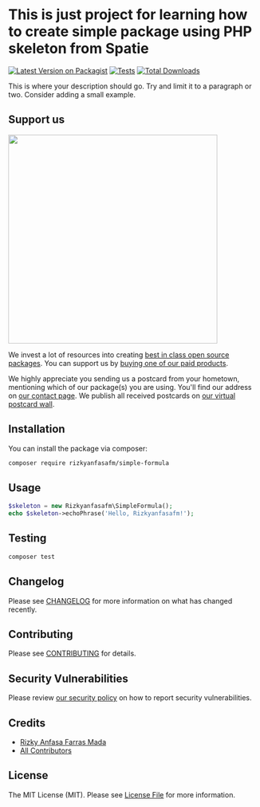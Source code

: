 # This is just project for learning how to create simple package using PHP skeleton from Spatie

[![Latest Version on Packagist](https://img.shields.io/packagist/v/rizkyanfasafm/simple-formula.svg?style=flat-square)](https://packagist.org/packages/rizkyanfasafm/simple-formula)
[![Tests](https://img.shields.io/github/actions/workflow/status/rizkyanfasafm/simple-formula/run-tests.yml?branch=main&label=tests&style=flat-square)](https://github.com/rizkyanfasafm/simple-formula/actions/workflows/run-tests.yml)
[![Total Downloads](https://img.shields.io/packagist/dt/rizkyanfasafm/simple-formula.svg?style=flat-square)](https://packagist.org/packages/rizkyanfasafm/simple-formula)

This is where your description should go. Try and limit it to a paragraph or two. Consider adding a small example.

## Support us

[<img src="https://github-ads.s3.eu-central-1.amazonaws.com/simple-formula.jpg?t=1" width="419px" />](https://spatie.be/github-ad-click/simple-formula)

We invest a lot of resources into creating [best in class open source packages](https://spatie.be/open-source). You can support us by [buying one of our paid products](https://spatie.be/open-source/support-us).

We highly appreciate you sending us a postcard from your hometown, mentioning which of our package(s) you are using. You'll find our address on [our contact page](https://spatie.be/about-us). We publish all received postcards on [our virtual postcard wall](https://spatie.be/open-source/postcards).

## Installation

You can install the package via composer:

```bash
composer require rizkyanfasafm/simple-formula
```

## Usage

```php
$skeleton = new Rizkyanfasafm\SimpleFormula();
echo $skeleton->echoPhrase('Hello, Rizkyanfasafm!');
```

## Testing

```bash
composer test
```

## Changelog

Please see [CHANGELOG](CHANGELOG.md) for more information on what has changed recently.

## Contributing

Please see [CONTRIBUTING](https://github.com/spatie/.github/blob/main/CONTRIBUTING.md) for details.

## Security Vulnerabilities

Please review [our security policy](../../security/policy) on how to report security vulnerabilities.

## Credits

- [Rizky Anfasa Farras Mada](https://github.com/rizkyanfasafm)
- [All Contributors](../../contributors)

## License

The MIT License (MIT). Please see [License File](LICENSE.md) for more information.
